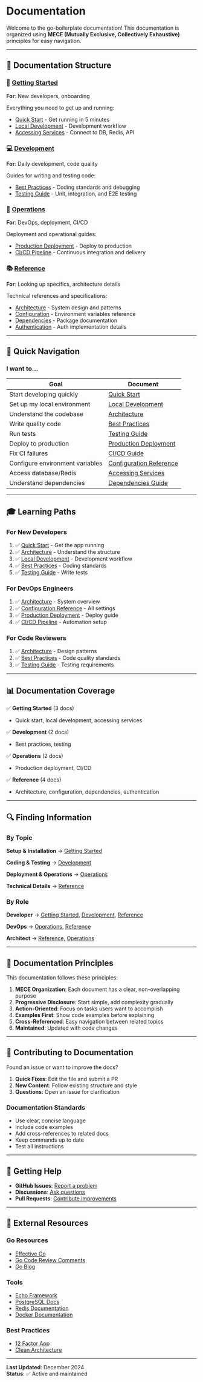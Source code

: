 # Documentation

Welcome to the go-boilerplate documentation! This documentation is organized using **MECE (Mutually Exclusive, Collectively Exhaustive)** principles for easy navigation.

---

## 📂 Documentation Structure

### 🚀 [Getting Started](./getting-started/)

**For**: New developers, onboarding

Everything you need to get up and running:
- [Quick Start](./getting-started/QUICK_START.md) - Get running in 5 minutes
- [Local Development](./getting-started/LOCAL_DEVELOPMENT.md) - Development workflow
- [Accessing Services](./getting-started/ACCESSING_SERVICES.md) - Connect to DB, Redis, API

### 💻 [Development](./development/)

**For**: Daily development, code quality

Guides for writing and testing code:
- [Best Practices](./development/BEST_PRACTICES.md) - Coding standards and debugging
- [Testing Guide](./development/TESTING.md) - Unit, integration, and E2E testing

### 🚢 [Operations](./operations/)

**For**: DevOps, deployment, CI/CD

Deployment and operational guides:
- [Production Deployment](./operations/PRODUCTION.md) - Deploy to production
- [CI/CD Pipeline](./operations/CI_CD.md) - Continuous integration and delivery

### 📚 [Reference](./reference/)

**For**: Looking up specifics, architecture details

Technical references and specifications:
- [Architecture](./reference/ARCHITECTURE.md) - System design and patterns
- [Configuration](./reference/CONFIGURATION.md) - Environment variables reference
- [Dependencies](./reference/DEPENDENCIES.md) - Package documentation
- [Authentication](./reference/AUTHENTICATION.md) - Auth implementation details

---

## 🎯 Quick Navigation

### I want to...

| Goal | Document |
|------|----------|
| Start developing quickly | [Quick Start](./getting-started/QUICK_START.md) |
| Set up my local environment | [Local Development](./getting-started/LOCAL_DEVELOPMENT.md) |
| Understand the codebase | [Architecture](./reference/ARCHITECTURE.md) |
| Write quality code | [Best Practices](./development/BEST_PRACTICES.md) |
| Run tests | [Testing Guide](./development/TESTING.md) |
| Deploy to production | [Production Deployment](./operations/PRODUCTION.md) |
| Fix CI failures | [CI/CD Guide](./operations/CI_CD.md) |
| Configure environment variables | [Configuration Reference](./reference/CONFIGURATION.md) |
| Access database/Redis | [Accessing Services](./getting-started/ACCESSING_SERVICES.md) |
| Understand dependencies | [Dependencies Guide](./reference/DEPENDENCIES.md) |

---

## 🎓 Learning Paths

### For New Developers

1. ✅ [Quick Start](./getting-started/QUICK_START.md) - Get the app running
2. ✅ [Architecture](./reference/ARCHITECTURE.md) - Understand the structure
3. ✅ [Local Development](./getting-started/LOCAL_DEVELOPMENT.md) - Development workflow
4. ✅ [Best Practices](./development/BEST_PRACTICES.md) - Coding standards
5. ✅ [Testing Guide](./development/TESTING.md) - Write tests

### For DevOps Engineers

1. ✅ [Architecture](./reference/ARCHITECTURE.md) - System overview
2. ✅ [Configuration Reference](./reference/CONFIGURATION.md) - All settings
3. ✅ [Production Deployment](./operations/PRODUCTION.md) - Deploy guide
4. ✅ [CI/CD Pipeline](./operations/CI_CD.md) - Automation setup

### For Code Reviewers

1. ✅ [Architecture](./reference/ARCHITECTURE.md) - Design patterns
2. ✅ [Best Practices](./development/BEST_PRACTICES.md) - Code quality standards
3. ✅ [Testing Guide](./development/TESTING.md) - Testing requirements

---

## 📊 Documentation Coverage

✅ **Getting Started** (3 docs)
- Quick start, local development, accessing services

✅ **Development** (2 docs)
- Best practices, testing

✅ **Operations** (2 docs)
- Production deployment, CI/CD

✅ **Reference** (4 docs)
- Architecture, configuration, dependencies, authentication

---

## 🔍 Finding Information

### By Topic

**Setup & Installation**
→ [Getting Started](./getting-started/)

**Coding & Testing**
→ [Development](./development/)

**Deployment & Operations**
→ [Operations](./operations/)

**Technical Details**
→ [Reference](./reference/)

### By Role

**Developer**
→ [Getting Started](./getting-started/), [Development](./development/), [Reference](./reference/)

**DevOps**
→ [Operations](./operations/), [Reference](./reference/)

**Architect**
→ [Reference](./reference/), [Operations](./operations/)

---

## 📝 Documentation Principles

This documentation follows these principles:

1. **MECE Organization**: Each document has a clear, non-overlapping purpose
2. **Progressive Disclosure**: Start simple, add complexity gradually
3. **Action-Oriented**: Focus on tasks users want to accomplish
4. **Examples First**: Show code examples before explaining
5. **Cross-Referenced**: Easy navigation between related topics
6. **Maintained**: Updated with code changes

---

## 🤝 Contributing to Documentation

Found an issue or want to improve the docs?

1. **Quick Fixes**: Edit the file and submit a PR
2. **New Content**: Follow existing structure and style
3. **Questions**: Open an issue for clarification

### Documentation Standards

- Use clear, concise language
- Include code examples
- Add cross-references to related docs
- Keep commands up to date
- Test all instructions

---

## 📧 Getting Help

- **GitHub Issues**: [Report a problem](https://github.com/petonlabs/go-boilerplate/issues)
- **Discussions**: [Ask questions](https://github.com/petonlabs/go-boilerplate/discussions)
- **Pull Requests**: [Contribute improvements](https://github.com/petonlabs/go-boilerplate/pulls)

---

## 🔗 External Resources

### Go Resources
- [Effective Go](https://go.dev/doc/effective_go)
- [Go Code Review Comments](https://github.com/golang/go/wiki/CodeReviewComments)
- [Go Blog](https://go.dev/blog/)

### Tools
- [Echo Framework](https://echo.labstack.com/)
- [PostgreSQL Docs](https://www.postgresql.org/docs/)
- [Redis Documentation](https://redis.io/docs/)
- [Docker Documentation](https://docs.docker.com/)

### Best Practices
- [12 Factor App](https://12factor.net/)
- [Clean Architecture](https://blog.cleancoder.com/uncle-bob/2012/08/13/the-clean-architecture.html)

---

**Last Updated**: December 2024  
**Status**: ✅ Active and maintained
